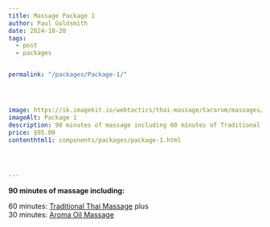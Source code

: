 ```yaml
---
title: Massage Package 1
author: Paul Goldsmith
date: 2024-10-20
tags: 
  - post
  - packages


permalink: "/packages/Package-1/"




image: https://ik.imagekit.io/webtactics/thai-massage/tararom/massages/Thai-Massage-leg-strech_poKyxx8im.jpg
imageAlt: Package 1
description: 90 minutes of massage including 60 minutes of Traditional Thai Massage plus 30 minutes of Aroma Oil Massage
price: $95.00
contenthtml1: components/packages/package-1.html




---
```


**90 minutes of massage including:**

60 minutes:  [Traditional Thai Massage](https://tararom-thai.netlify.app/treatments/traditional-thai-massage/) plus  
30 minutes:  [Aroma Oil Massage](https://tararom-thai.netlify.app/treatments/traditional-thai-massage/)
